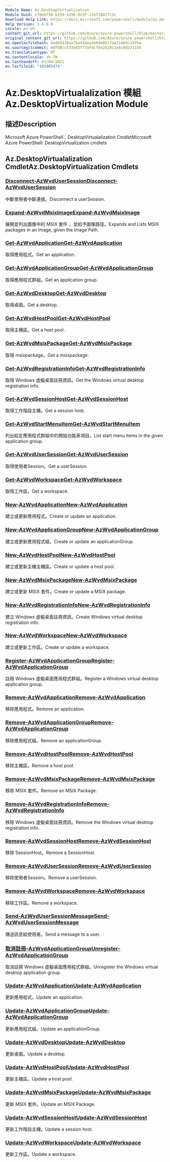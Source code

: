 ```yaml
---
Module Name: Az.DesktopVirtualization
Module Guid: c78eb738-b339-4296-8c9f-13ef28817c3c
Download Help Link: https://docs.microsoft.com/powershell/module/az.desktopvirtualization
Help Version: 1.0.0.0
Locale: en-US
content_git_url: https://github.com/Azure/azure-powershell/blob/master/src/DesktopVirtualization/help/Az.DesktopVirtualization.md
original_content_git_url: https://github.com/Azure/azure-powershell/blob/master/src/DesktopVirtualization/help/Az.DesktopVirtualization.md
ms.openlocfilehash: eed69438aa7ba44bea2e9de8b1fda21469ca9fba
ms.sourcegitcommit: 4dfb0cc533b83f77afdcfbe2618c1e6c8d221330
ms.translationtype: MT
ms.contentlocale: zh-TW
ms.lasthandoff: 03/04/2021
ms.locfileid: "101905474"
---
```

# <span data-ttu-id="c8279-101">Az.DesktopVirtualalization 模組</span><span class="sxs-lookup"><span data-stu-id="c8279-101">Az.DesktopVirtualization Module</span></span>
## <span data-ttu-id="c8279-102">描述</span><span class="sxs-lookup"><span data-stu-id="c8279-102">Description</span></span>
<span data-ttu-id="c8279-103">Microsoft Azure PowerShell：DesktopVirtualalization Cmdlet</span><span class="sxs-lookup"><span data-stu-id="c8279-103">Microsoft Azure PowerShell: DesktopVirtualization cmdlets</span></span>

## <span data-ttu-id="c8279-104">Az.DesktopVirtualalization Cmdlet</span><span class="sxs-lookup"><span data-stu-id="c8279-104">Az.DesktopVirtualization Cmdlets</span></span>
### [<span data-ttu-id="c8279-105">Disconnect-AzWvdUserSession</span><span class="sxs-lookup"><span data-stu-id="c8279-105">Disconnect-AzWvdUserSession</span></span>](Disconnect-AzWvdUserSession.md)
<span data-ttu-id="c8279-106">中斷使用者中斷連接。</span><span class="sxs-lookup"><span data-stu-id="c8279-106">Disconnect a userSession.</span></span>

### [<span data-ttu-id="c8279-107">Expand-AzWvdMsixImage</span><span class="sxs-lookup"><span data-stu-id="c8279-107">Expand-AzWvdMsixImage</span></span>](Expand-AzWvdMsixImage.md)
<span data-ttu-id="c8279-108">展開並列出圖像中的 MSIX 套件 ，並給予圖像路徑。</span><span class="sxs-lookup"><span data-stu-id="c8279-108">Expands and Lists MSIX packages in an Image, given the Image Path.</span></span>

### [<span data-ttu-id="c8279-109">Get-AzWvdApplication</span><span class="sxs-lookup"><span data-stu-id="c8279-109">Get-AzWvdApplication</span></span>](Get-AzWvdApplication.md)
<span data-ttu-id="c8279-110">取得應用程式。</span><span class="sxs-lookup"><span data-stu-id="c8279-110">Get an application.</span></span>

### [<span data-ttu-id="c8279-111">Get-AzWvdApplicationGroup</span><span class="sxs-lookup"><span data-stu-id="c8279-111">Get-AzWvdApplicationGroup</span></span>](Get-AzWvdApplicationGroup.md)
<span data-ttu-id="c8279-112">取得應用程式群組。</span><span class="sxs-lookup"><span data-stu-id="c8279-112">Get an application group.</span></span>

### [<span data-ttu-id="c8279-113">Get-AzWvdDesktop</span><span class="sxs-lookup"><span data-stu-id="c8279-113">Get-AzWvdDesktop</span></span>](Get-AzWvdDesktop.md)
<span data-ttu-id="c8279-114">取得桌面。</span><span class="sxs-lookup"><span data-stu-id="c8279-114">Get a desktop.</span></span>

### [<span data-ttu-id="c8279-115">Get-AzWvdHostPool</span><span class="sxs-lookup"><span data-stu-id="c8279-115">Get-AzWvdHostPool</span></span>](Get-AzWvdHostPool.md)
<span data-ttu-id="c8279-116">取得主機區。</span><span class="sxs-lookup"><span data-stu-id="c8279-116">Get a host pool.</span></span>

### [<span data-ttu-id="c8279-117">Get-AzWvdMsixPackage</span><span class="sxs-lookup"><span data-stu-id="c8279-117">Get-AzWvdMsixPackage</span></span>](Get-AzWvdMsixPackage.md)
<span data-ttu-id="c8279-118">取得 msixpackage。</span><span class="sxs-lookup"><span data-stu-id="c8279-118">Get a msixpackage.</span></span>

### [<span data-ttu-id="c8279-119">Get-AzWvdRegistrationInfo</span><span class="sxs-lookup"><span data-stu-id="c8279-119">Get-AzWvdRegistrationInfo</span></span>](Get-AzWvdRegistrationInfo.md)
<span data-ttu-id="c8279-120">取得 Windows 虛擬桌面註冊資訊。</span><span class="sxs-lookup"><span data-stu-id="c8279-120">Get the Windows virtual desktop registration info.</span></span>

### [<span data-ttu-id="c8279-121">Get-AzWvdSessionHost</span><span class="sxs-lookup"><span data-stu-id="c8279-121">Get-AzWvdSessionHost</span></span>](Get-AzWvdSessionHost.md)
<span data-ttu-id="c8279-122">取得工作階段主機。</span><span class="sxs-lookup"><span data-stu-id="c8279-122">Get a session host.</span></span>

### [<span data-ttu-id="c8279-123">Get-AzWvdStartMenuItem</span><span class="sxs-lookup"><span data-stu-id="c8279-123">Get-AzWvdStartMenuItem</span></span>](Get-AzWvdStartMenuItem.md)
<span data-ttu-id="c8279-124">列出給定應用程式群組中的開始功能表項目。</span><span class="sxs-lookup"><span data-stu-id="c8279-124">List start menu items in the given application group.</span></span>

### [<span data-ttu-id="c8279-125">Get-AzWvdUserSession</span><span class="sxs-lookup"><span data-stu-id="c8279-125">Get-AzWvdUserSession</span></span>](Get-AzWvdUserSession.md)
<span data-ttu-id="c8279-126">取得使用者Session。</span><span class="sxs-lookup"><span data-stu-id="c8279-126">Get a userSession.</span></span>

### [<span data-ttu-id="c8279-127">Get-AzWvdWorkspace</span><span class="sxs-lookup"><span data-stu-id="c8279-127">Get-AzWvdWorkspace</span></span>](Get-AzWvdWorkspace.md)
<span data-ttu-id="c8279-128">取得工作區。</span><span class="sxs-lookup"><span data-stu-id="c8279-128">Get a workspace.</span></span>

### [<span data-ttu-id="c8279-129">New-AzWvdApplication</span><span class="sxs-lookup"><span data-stu-id="c8279-129">New-AzWvdApplication</span></span>](New-AzWvdApplication.md)
<span data-ttu-id="c8279-130">建立或更新應用程式。</span><span class="sxs-lookup"><span data-stu-id="c8279-130">Create or update an application.</span></span>

### [<span data-ttu-id="c8279-131">New-AzWvdApplicationGroup</span><span class="sxs-lookup"><span data-stu-id="c8279-131">New-AzWvdApplicationGroup</span></span>](New-AzWvdApplicationGroup.md)
<span data-ttu-id="c8279-132">建立或更新應用程式組。</span><span class="sxs-lookup"><span data-stu-id="c8279-132">Create or update an applicationGroup.</span></span>

### [<span data-ttu-id="c8279-133">New-AzWvdHostPool</span><span class="sxs-lookup"><span data-stu-id="c8279-133">New-AzWvdHostPool</span></span>](New-AzWvdHostPool.md)
<span data-ttu-id="c8279-134">建立或更新主機主機區。</span><span class="sxs-lookup"><span data-stu-id="c8279-134">Create or update a host pool.</span></span>

### [<span data-ttu-id="c8279-135">New-AzWvdMsixPackage</span><span class="sxs-lookup"><span data-stu-id="c8279-135">New-AzWvdMsixPackage</span></span>](New-AzWvdMsixPackage.md)
<span data-ttu-id="c8279-136">建立或更新 MSIX 套件。</span><span class="sxs-lookup"><span data-stu-id="c8279-136">Create or update a MSIX package.</span></span>

### [<span data-ttu-id="c8279-137">New-AzWvdRegistrationInfo</span><span class="sxs-lookup"><span data-stu-id="c8279-137">New-AzWvdRegistrationInfo</span></span>](New-AzWvdRegistrationInfo.md)
<span data-ttu-id="c8279-138">建立 Windows 虛擬桌面註冊資訊。</span><span class="sxs-lookup"><span data-stu-id="c8279-138">Create Windows virtual desktop registration info.</span></span>

### [<span data-ttu-id="c8279-139">New-AzWvdWorkspace</span><span class="sxs-lookup"><span data-stu-id="c8279-139">New-AzWvdWorkspace</span></span>](New-AzWvdWorkspace.md)
<span data-ttu-id="c8279-140">建立或更新工作區。</span><span class="sxs-lookup"><span data-stu-id="c8279-140">Create or update a workspace.</span></span>

### [<span data-ttu-id="c8279-141">Register-AzWvdApplicationGroup</span><span class="sxs-lookup"><span data-stu-id="c8279-141">Register-AzWvdApplicationGroup</span></span>](Register-AzWvdApplicationGroup.md)
<span data-ttu-id="c8279-142">註冊 Windows 虛擬桌面應用程式群組。</span><span class="sxs-lookup"><span data-stu-id="c8279-142">Register a Windows virtual desktop application group.</span></span>

### [<span data-ttu-id="c8279-143">Remove-AzWvdApplication</span><span class="sxs-lookup"><span data-stu-id="c8279-143">Remove-AzWvdApplication</span></span>](Remove-AzWvdApplication.md)
<span data-ttu-id="c8279-144">移除應用程式。</span><span class="sxs-lookup"><span data-stu-id="c8279-144">Remove an application.</span></span>

### [<span data-ttu-id="c8279-145">Remove-AzWvdApplicationGroup</span><span class="sxs-lookup"><span data-stu-id="c8279-145">Remove-AzWvdApplicationGroup</span></span>](Remove-AzWvdApplicationGroup.md)
<span data-ttu-id="c8279-146">移除應用程式組。</span><span class="sxs-lookup"><span data-stu-id="c8279-146">Remove an applicationGroup.</span></span>

### [<span data-ttu-id="c8279-147">Remove-AzWvdHostPool</span><span class="sxs-lookup"><span data-stu-id="c8279-147">Remove-AzWvdHostPool</span></span>](Remove-AzWvdHostPool.md)
<span data-ttu-id="c8279-148">移除主機區。</span><span class="sxs-lookup"><span data-stu-id="c8279-148">Remove a host pool.</span></span>

### [<span data-ttu-id="c8279-149">Remove-AzWvdMsixPackage</span><span class="sxs-lookup"><span data-stu-id="c8279-149">Remove-AzWvdMsixPackage</span></span>](Remove-AzWvdMsixPackage.md)
<span data-ttu-id="c8279-150">移除 MSIX 套件。</span><span class="sxs-lookup"><span data-stu-id="c8279-150">Remove an MSIX Package.</span></span>

### [<span data-ttu-id="c8279-151">Remove-AzWvdRegistrationInfo</span><span class="sxs-lookup"><span data-stu-id="c8279-151">Remove-AzWvdRegistrationInfo</span></span>](Remove-AzWvdRegistrationInfo.md)
<span data-ttu-id="c8279-152">移除 Windows 虛擬桌面註冊資訊。</span><span class="sxs-lookup"><span data-stu-id="c8279-152">Remove the Windows virtual desktop registration info.</span></span>

### [<span data-ttu-id="c8279-153">Remove-AzWvdSessionHost</span><span class="sxs-lookup"><span data-stu-id="c8279-153">Remove-AzWvdSessionHost</span></span>](Remove-AzWvdSessionHost.md)
<span data-ttu-id="c8279-154">移除 SessionHost。</span><span class="sxs-lookup"><span data-stu-id="c8279-154">Remove a SessionHost.</span></span>

### [<span data-ttu-id="c8279-155">Remove-AzWvdUserSession</span><span class="sxs-lookup"><span data-stu-id="c8279-155">Remove-AzWvdUserSession</span></span>](Remove-AzWvdUserSession.md)
<span data-ttu-id="c8279-156">移除使用者Session。</span><span class="sxs-lookup"><span data-stu-id="c8279-156">Remove a userSession.</span></span>

### [<span data-ttu-id="c8279-157">Remove-AzWvdWorkspace</span><span class="sxs-lookup"><span data-stu-id="c8279-157">Remove-AzWvdWorkspace</span></span>](Remove-AzWvdWorkspace.md)
<span data-ttu-id="c8279-158">移除工作區。</span><span class="sxs-lookup"><span data-stu-id="c8279-158">Remove a workspace.</span></span>

### [<span data-ttu-id="c8279-159">Send-AzWvdUserSessionMessage</span><span class="sxs-lookup"><span data-stu-id="c8279-159">Send-AzWvdUserSessionMessage</span></span>](Send-AzWvdUserSessionMessage.md)
<span data-ttu-id="c8279-160">傳送訊息給使用者。</span><span class="sxs-lookup"><span data-stu-id="c8279-160">Send a message to a user.</span></span>

### [<span data-ttu-id="c8279-161">取消註冊-AzWvdApplicationGroup</span><span class="sxs-lookup"><span data-stu-id="c8279-161">Unregister-AzWvdApplicationGroup</span></span>](Unregister-AzWvdApplicationGroup.md)
<span data-ttu-id="c8279-162">取消註冊 Windows 虛擬桌面應用程式群組。</span><span class="sxs-lookup"><span data-stu-id="c8279-162">Unregister the Windows virtual desktop application group.</span></span>

### [<span data-ttu-id="c8279-163">Update-AzWvdApplication</span><span class="sxs-lookup"><span data-stu-id="c8279-163">Update-AzWvdApplication</span></span>](Update-AzWvdApplication.md)
<span data-ttu-id="c8279-164">更新應用程式。</span><span class="sxs-lookup"><span data-stu-id="c8279-164">Update an application.</span></span>

### [<span data-ttu-id="c8279-165">Update-AzWvdApplicationGroup</span><span class="sxs-lookup"><span data-stu-id="c8279-165">Update-AzWvdApplicationGroup</span></span>](Update-AzWvdApplicationGroup.md)
<span data-ttu-id="c8279-166">更新應用程式組。</span><span class="sxs-lookup"><span data-stu-id="c8279-166">Update an applicationGroup.</span></span>

### [<span data-ttu-id="c8279-167">Update-AzWvdDesktop</span><span class="sxs-lookup"><span data-stu-id="c8279-167">Update-AzWvdDesktop</span></span>](Update-AzWvdDesktop.md)
<span data-ttu-id="c8279-168">更新桌面。</span><span class="sxs-lookup"><span data-stu-id="c8279-168">Update a desktop.</span></span>

### [<span data-ttu-id="c8279-169">Update-AzWvdHostPool</span><span class="sxs-lookup"><span data-stu-id="c8279-169">Update-AzWvdHostPool</span></span>](Update-AzWvdHostPool.md)
<span data-ttu-id="c8279-170">更新主機區。</span><span class="sxs-lookup"><span data-stu-id="c8279-170">Update a host pool.</span></span>

### [<span data-ttu-id="c8279-171">Update-AzWvdMsixPackage</span><span class="sxs-lookup"><span data-stu-id="c8279-171">Update-AzWvdMsixPackage</span></span>](Update-AzWvdMsixPackage.md)
<span data-ttu-id="c8279-172">更新 MSIX 套件。</span><span class="sxs-lookup"><span data-stu-id="c8279-172">Update an  MSIX Package.</span></span>

### [<span data-ttu-id="c8279-173">Update-AzWvdSessionHost</span><span class="sxs-lookup"><span data-stu-id="c8279-173">Update-AzWvdSessionHost</span></span>](Update-AzWvdSessionHost.md)
<span data-ttu-id="c8279-174">更新工作階段主機。</span><span class="sxs-lookup"><span data-stu-id="c8279-174">Update a session host.</span></span>

### [<span data-ttu-id="c8279-175">Update-AzWvdWorkspace</span><span class="sxs-lookup"><span data-stu-id="c8279-175">Update-AzWvdWorkspace</span></span>](Update-AzWvdWorkspace.md)
<span data-ttu-id="c8279-176">更新工作區。</span><span class="sxs-lookup"><span data-stu-id="c8279-176">Update a workspace.</span></span>

